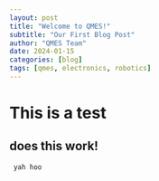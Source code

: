 ```yaml
---
layout: post
title: "Welcome to QMES!"
subtitle: "Our First Blog Post"
author: "QMES Team"
date: 2024-01-15
categories: [blog]
tags: [qmes, electronics, robotics]
---
```


# This is a test

## does this work!

``` yah hoo```
        
